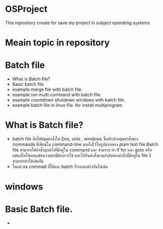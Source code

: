 # OSProject
This repository create for save my project in subject operating systems
# Meain topic in repository


# Batch file
- What is Batch file?
- Basic batch file.
- example merge file with batch file.
- example run multi command with batch file.
- example countdown shutdown windows with batch file.
- example batch file in linux file. for install multiprogram.

# What is Batch file?
- batch file คือไฟล์ชุดคำสั่งใน Dos, unix , windows ซึ่งประด้วยชุดคำสั่งของ commands ที่เขียนใน command-line มาเก็บไว้ในรูปแบบของ plain text file 
Batch file สามารถให้คำสั้งทุกคำั่งที่มีอยู่ใน command และ สามารถ ทำ if for และ goto หรือแม้แต่ไดให้แสดงข้อความตามี่ต้องการได้ และให้รันคำสั้งตามลำดับของคำสั่งที่มีอยู่ใน file ก็สามารถทำได้เช่นกัน
- ในแต่ os commad ที่ใช้และ batch ก็จะแตกต่างกันไปเช่น 
# windows
  

# Basic Batch file.
- 

